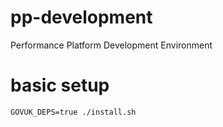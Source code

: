 pp-development
==============

Performance Platform Development Environment

basic setup
===========

`GOVUK_DEPS=true ./install.sh`
